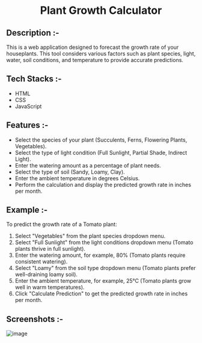 # <p align="center">Plant Growth Calculator</p>

## Description :-

This is a web application designed to forecast the growth rate of your houseplants. This tool considers various factors such as plant species, light, water, soil conditions, and temperature to provide accurate predictions.

## Tech Stacks :-

- HTML
- CSS
- JavaScript

## Features :-

- Select the species of your plant (Succulents, Ferns, Flowering Plants, Vegetables).
- Select the type of light condition (Full Sunlight, Partial Shade, Indirect Light).
- Enter the watering amount as a percentage of plant needs.
- Select the type of soil (Sandy, Loamy, Clay).
- Enter the ambient temperature in degrees Celsius.
- Perform the calculation and display the predicted growth rate in inches per month.

## Example :-

To predict the growth rate of a Tomato plant:
1. Select "Vegetables" from the plant species dropdown menu.
2. Select "Full Sunlight" from the light conditions dropdown menu (Tomato plants thrive in full sunlight).
3. Enter the watering amount, for example, 80% (Tomato plants require consistent watering).
4. Select "Loamy" from the soil type dropdown menu (Tomato plants prefer well-draining loamy soil).
5. Enter the ambient temperature, for example, 25°C (Tomato plants grow well in warm temperatures).
6. Click "Calculate Prediction" to get the predicted growth rate in inches per month.

## Screenshots :-

![image](https://github.com/Rakesh9100/CalcDiverse/assets/118645569/5208670c-c86e-4df5-a90a-2fdef84dd7f4)
